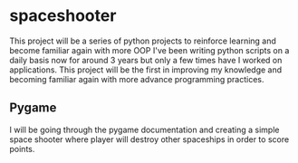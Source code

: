 # spaceshooter

This project will be a series of python projects to reinforce learning and become familiar again with more OOP
I've been writing python scripts on a daily basis now for around 3 years but only a few times have I worked on 
applications. This project will be the first in improving my knowledge and becoming familiar again with more advance
programming practices. 

## Pygame

I will be going through the pygame documentation and creating a simple space shooter where player will destroy
other spaceships in order to score points. 